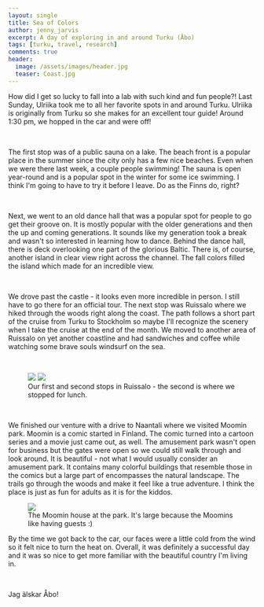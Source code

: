 ```yaml
---
layout: single
title: Sea of Colors
author: jenny_jarvis
excerpt: A day of exploring in and around Turku (Åbo)
tags: [turku, travel, research]
comments: true
header:
  image: /assets/images/header.jpg
  teaser: Coast.jpg
---
```


<p>How did I get so lucky to fall into a lab with such kind and fun people?! Last Sunday, Ulriika took me to all her favorite spots in and around Turku. Ulriika is originally from Turku so she makes for an excellent tour guide! Around 1:30 pm, we hopped in the car and were off!</p>
<br>
<p>The first stop was of a public sauna on a lake. The beach front is a popular place in the summer since the city only has a few nice beaches. Even when we were there last week, a couple people swimming! The sauna is open year-round and is a popular spot in the winter for some ice swimming. I think I'm going to have to try it before I leave. Do as the Finns do, right?</p>
<br>
<p>Next, we went to an old dance hall that was a popular spot for people to go get their groove on. It is mostly popular with the older generations and then the up and coming generations. It sounds like my generation took a break and wasn't so interested in learning how to dance. Behind the dance hall, there is deck overlooking one part of the glorious Baltic. There is, of course, another island in clear view right across the channel. The fall colors filled the island which made for an incredible view.</p>
<br>
<p>We drove past the castle - it looks even more incredible in person. I still have to go there for an official tour. The next stop was Ruissalo where we hiked through the woods right along the coast. The path follows a short part of the cruise from Turku to Stockholm so maybe I'll recognize the scenery when I take the cruise at the end of the month. We moved to another area of Ruissalo on yet another coastline and had sandwiches and coffee while watching some brave souls windsurf on the sea.</p>
<br>

<figure class="half">
    <a href="../images/Coast.jpg"><img src="../images/Coast.jpg"></a>
    <a href="../images/Ruissalo.jpg"><img src="../images/Ruissalo.jpg"></a>
    <figcaption> Our first and second stops in Ruissalo - the second is where we stopped for lunch. </figcaption>
</figure>
<br>

<p>We finished our venture with a drive to Naantali where we visited Moomin park. Moomin is a comic started in Finland. The comic turned into a cartoon series and a movie just came out, as well. The amusement park wasn't open for business but the gates were open so we could still walk through and look around. It is beautiful - not what I would usually consider an amusement park. It contains many colorful buildings that resemble those in the comics but a large part of encompasses the natural landscape. The trails go through the woods and make it feel like a true adventure. I think the place is just as fun for adults as it is for the kiddos.</p>

<figure>
    <a href="../images/moomin.jpg"><img src="../images/moomin.jpg"></a>
    <figcaption> The Moomin house at the park. It's large because the Moomins like having guests :) </figcaption>
</figure>

<p>By the time we got back to the car, our faces were a little cold from the wind so it felt nice to turn the heat on. Overall, it was definitely a successful day and it was so nice to get more familiar with the beautiful country I'm living in.</p>
<br>
<p>Jag älskar Åbo!<p/>
